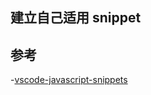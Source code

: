 
## 建立自己适用 snippet

## 参考
-[vscode-javascript-snippets](https://github.com/nathanchapman/vscode-javascript-snippets) 